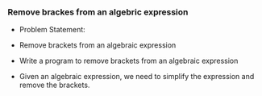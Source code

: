 ### Remove brackes from an algebric expression

- Problem Statement:

- Remove brackets from an algebraic expression

- Write a program to remove brackets from an algebraic expression

- Given an algebraic expression, we need to simplify the expression and remove the brackets.
